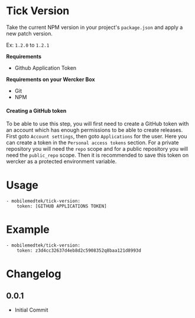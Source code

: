 # Tick Version  

Take the current NPM version in your project's `package.json` and apply a new patch version.

Ex: `1.2.0` to `1.2.1`

**Requirements**
* Github Application Token

**Requirements on your Wercker Box**
* Git
* NPM


#### Creating a GitHub token
To be able to use this step, you will first need to create a GitHub token with an account which has enough permissions to be able to create releases. First goto `Account settings`, then goto `Applications` for the user. Here you can create a token in the `Personal access tokens` section. For a private repository you will need the `repo` scope and for a public repository you will need the `public_repo` scope. Then it is recommended to save this token on wercker as a protected environment variable.

# Usage

```
- mobilemedtek/tick-version:
    token: [GITHUB APPLICATIONS TOKEN]
```

# Example

```
- mobilemedtek/tick-version:
    token: z3d4cc32637d4eb8d2c5908352q8baa121d8993d
```

# Changelog

## 0.0.1

- Initial Commit
